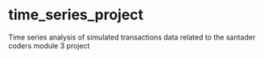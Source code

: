 # time_series_project
Time series analysis of simulated transactions data related to the santader coders module 3 project
